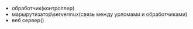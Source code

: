 - обработчик(контроллер)
- маршрутизатор\servermux(связь между урломами и обработчиками)
- веб сервер()